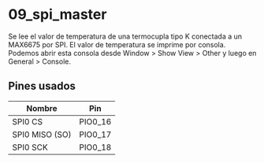 # 09_spi_master

Se lee el valor de temperatura de una termocupla tipo K conectada a un MAX6675 por SPI. El valor de temperatura se imprime por consola. Podemos abrir esta consola desde Window > Show View > Other y luego en General > Console.

## Pines usados

| Nombre | Pin |
| --- | --- |
| SPI0 CS | PIO0_16
| SPI0 MISO (SO) | PIO0_17
| SPI0 SCK | PIO0_18

